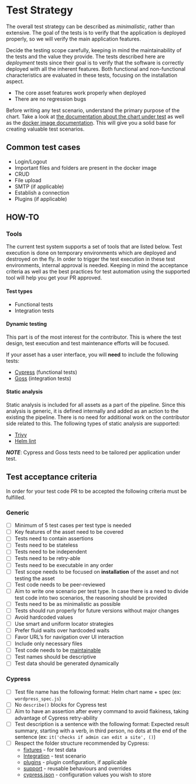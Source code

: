 # Test Strategy

The overall test strategy can be described as _minimalistic_, rather than extensive. The goal of the tests is to verify that the application is deployed properly, so we will verify the main application features.

Decide the testing scope carefully, keeping in mind the maintainability of the tests and the value they provide.
The tests described here are _deployment_ tests since their goal is to verify that the software is correctly deployed with all the inherent features. Both functional and non-functional characteristics are evaluated in these tests, focusing on the installation aspect.

* The core asset features work properly when deployed
* There are no regression bugs

Before writing any test scenario, understand the primary purpose of the chart. Take a look at [the documentation about the chart under test](https://github.com/codechem/helm/tree/master/codechem) as well as the [docker image documentation](https://github.com/codechem?q=docker&type=all&language=&sort=). This will give you a solid base for creating valuable test scenarios.

## Common test cases

* Login/Logout
* Important files and folders are present in the docker image
* CRUD
* File upload
* SMTP (if applicable)
* Establish a connection
* Plugins (if applicable)

## HOW-TO

### Tools

The current test system supports a set of tools that are listed below. Test execution is done on temporary environments which are deployed and destroyed on the fly. In order to trigger the test execution in these test environments, internal approval is needed. Keeping in mind the acceptance criteria as well as the best practices for test automation using the supported tool will help you get your PR approved.

#### Test types

* Functional tests
* Integration tests

#### Dynamic testing

This part is of the most interest for the contributor. This is where the test design, test execution and test maintenance efforts will be focused.

If your asset has a user interface, you will **need** to include the following tests:

* [Cypress](https://docs.cypress.io/guides/overview/why-cypress) (functional tests)
* [Goss](https://github.com/aelsabbahy/goss/blob/master/docs/manual.md) (integration tests)

#### Static analysis

Static analysis is included for all assets as a part of the pipeline. Since this analysis is generic, it is defined internally and added as an action to the existing the pipeline. There is no need for additional work on the contributor side related to this. The following types of static analysis are supported:

* [Trivy](https://github.com/aquasecurity/trivy)
* [Helm lint](https://helm.sh/docs/helm/helm_lint/)

***NOTE***: Cypress and Goss tests need to be tailored per application under test.

## Test acceptance criteria

In order for your test code PR to be accepted the following criteria must be fulfilled.

### Generic

* [ ] Minimum of 5 test cases per test type is needed
* [ ] Key features of the asset need to be covered
* [ ] Tests need to contain assertions
* [ ] Tests need to be stateless
* [ ] Tests need to be independent
* [ ] Tests need to be retry-able
* [ ] Tests need to be executable in any order
* [ ] Test scope needs to be focused on **installation** of the asset and not testing the asset
* [ ] Test code needs to be peer-reviewed
* [ ] Aim to write one scenario per test type. In case there is a need to divide test code into two scenarios, the reasoning should be provided
* [ ] Tests need to be as minimalistic as possible
* [ ] Tests should run properly for future versions without major changes
* [ ] Avoid hardcoded values
* [ ] Use smart and uniform locator strategies
* [ ] Prefer fluid waits over hardcoded waits
* [ ] Favor URL’s for navigation over UI interaction
* [ ] Include only necessary files
* [ ] Test code needs to be [maintainable](https://testautomationpatterns.org/wiki/index.php/MAINTAINABLE_TESTWARE)
* [ ] Test names should be descriptive
* [ ] Test data should be generated dynamically

### Cypress

* [ ] Test file name has the following format: Helm chart name + spec (ex: `wordpress_spec.js`)
* [ ] No `describe()` blocks for Cypress test
* [ ] Aim to have an assertion after every command to avoid flakiness, taking advantage of Cypress retry-ability
* [ ] Test description is a sentence with the following format: Expected result summary, starting with a verb, in third person, no dots at the end of the sentence (ex: `it('checks if admin can edit a site', ()`)
* [ ] Respect the folder structure recommended by Cypress:
  * [fixtures](https://docs.cypress.io/api/commands/fixture) - for test data
  * [Integration](https://docs.cypress.io/api/commands/fixture) - test scenario
  * [plugins](https://docs.cypress.io/guides/tooling/plugins-guide) - plugin configuration, if applicable
  * [support](https://docs.cypress.io/api/commands/fixture) - reusable behaviours and overrides
  * [cypress.json](https://docs.cypress.io/guides/tooling/plugins-guide) - configuration values you wish to store
